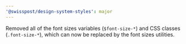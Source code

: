 ```yaml
---
'@swisspost/design-system-styles': major
---
```


Removed all of the font sizes variables (`$font-size-*`) and CSS classes (`.font-size-*`), which can now be replaced by the font sizes utilities.
